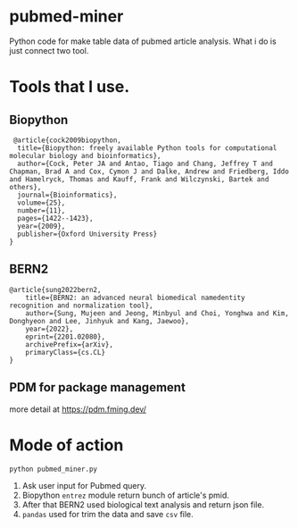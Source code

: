 # pubmed-miner

Python code for make table data of pubmed article analysis. What i do is just connect two tool.


# Tools that I use.

## Biopython

```
 @article{cock2009biopython,
  title={Biopython: freely available Python tools for computational molecular biology and bioinformatics},
  author={Cock, Peter JA and Antao, Tiago and Chang, Jeffrey T and Chapman, Brad A and Cox, Cymon J and Dalke, Andrew and Friedberg, Iddo and Hamelryck, Thomas and Kauff, Frank and Wilczynski, Bartek and others},
  journal={Bioinformatics},
  volume={25},
  number={11},
  pages={1422--1423},
  year={2009},
  publisher={Oxford University Press}
} 
```

## BERN2 

```
@article{sung2022bern2,
    title={BERN2: an advanced neural biomedical namedentity recognition and normalization tool}, 
    author={Sung, Mujeen and Jeong, Minbyul and Choi, Yonghwa and Kim, Donghyeon and Lee, Jinhyuk and Kang, Jaewoo},
    year={2022},
    eprint={2201.02080},
    archivePrefix={arXiv},
    primaryClass={cs.CL}
}
```

## PDM for package management

more detail at https://pdm.fming.dev/

# Mode of action

```bash
python pubmed_miner.py
```

1. Ask user input for Pubmed query.
2. Biopython `entrez` module return bunch of article's pmid.
3. After that BERN2 used biological text analysis and return json file.
4. `pandas` used for trim the data and save `csv` file.